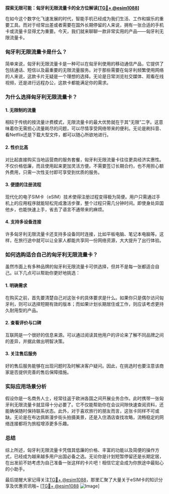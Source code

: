 **探索无限可能：匈牙利无限流量卡的全方位解读[[TG💪+ @esim1088](https://t.me/s/esim1088)]**

在如今这个数字化飞速发展的时代，智能手机已经成为我们生活、工作和娱乐的重要工具。而对于经常出差或者需要在国外长期停留的人来说，拥有一张合适的手机卡或流量卡显得尤为重要。今天，我们就来聊聊一款非常实用的产品——匈牙利无限流量卡。

### 匈牙利无限流量卡是什么？

简单来说，匈牙利无限流量卡是一种可以在匈牙利使用的移动通信产品，它提供了包括通话、短信以及最重要的无限流量服务。对于那些需要在匈牙利频繁使用网络的人来说，这款卡片无疑是一个理想的选择。无论是日常浏览社交媒体、观看在线视频，还是进行远程办公，这款卡都能满足你的需求。

### 为什么选择匈牙利无限流量卡？

#### 1. **无限制的流量**
   相较于传统的按流量计费模式，无限流量卡的最大优势就在于其“无限”二字。这意味着你无需担心流量耗尽的问题，可以尽情享受网络带来的便利。无论是刷抖音、看Netflix还是下载大型文件，都可以随心所欲地进行。

#### 2. **性价比高**
   对比起直接购买当地运营商的服务套餐，匈牙利无限流量卡往往更具经济实惠性。不仅价格低廉，而且使用起来更加灵活方便。不需要签订长期合约，也不用担心额外费用，只需一次性支付即可享受到优质的服务。

#### 3. **便捷的注册流程**
   现代化的电子SIM卡（eSIM）技术使得注册过程变得极为简便。用户只需通过手机上的应用程序就能轻松完成激活步骤，整个过程只需几分钟时间。即使身处异国他乡，也能快速上手，省去了语言不通带来的麻烦。

#### 4. **支持多设备连接**
   许多匈牙利无限流量卡还支持多设备同时连接，比如平板电脑、笔记本电脑等。这样，在旅行途中就可以让全家人都能共享同一份网络资源，大大提升了出行体验。

### 如何选购适合自己的匈牙利无限流量卡？

虽然市面上有多种品牌的匈牙利无限流量卡可供选择，但并不是每一张都适合自己。以下几点可以帮助你更好地挑选：

#### 1. **明确需求**
   在购买之前，首先要清楚自己对这张卡的具体要求是什么。如果你只是偶尔访问匈牙利，则可以选择短期有效的版本；而如果计划长期居住或工作，则应该考虑更持久耐用型的产品。

#### 2. **查看评价与口碑**
   互联网是一个很好的信息来源。可以通过阅读其他用户的评论来了解不同品牌之间的差异，并据此做出明智决策。

#### 3. **关注售后服务**
   好的售后服务能够在出现问题时及时解决客户疑问。因此，在挑选时也要注意该商家是否提供完善的售后保障措施。

### 实际应用场景分析

假设你是一名商务人士，经常往返于欧洲各国之间开展业务合作。此时携带一张匈牙利无限流量卡就显得十分必要了。它不仅能帮助你在会议间隙快速查阅资料，还能确保随时保持联系状态。此外，对于喜欢旅行的朋友而言，这张卡同样不可或缺。无论是在布达佩斯漫步街头拍摄美景，还是入住酒店查找攻略，流畅稳定的网络连接都将为旅程增添更多乐趣。

### 总结

综上所述，匈牙利无限流量卡凭借其低廉的价格、丰富的功能以及简便的操作方式，已经成为越来越多用户出国必备之选。无论你是计划短暂停留还是长期定居，在出发前不妨考虑为自己准备一张这样的卡片吧！相信它定会成为你旅途中最贴心的小助手。

最后提醒大家记得关注[TG💪+ @esim1088](https://t.me/s/esim1088)，那里汇聚了大量关于eSIM卡的知识分享及优惠资讯哦~ [[TG💪+ @esim1088](https://t.me/s/esim1088) ![Image](https://i.postimg.cc/4NQfJmqS/Snipaste-2025-05-13-00-14-12.png)]